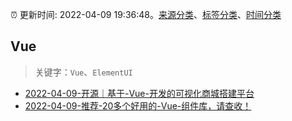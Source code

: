 :alarm_clock: 更新时间: 2022-04-09 19:36:48。[来源分类](../README.md)、[标签分类](../TAGS.md)、[时间分类](../TIMELINE.md)

## Vue


> 关键字：`Vue`、`ElementUI`



- [2022-04-09-开源｜基于-Vue-开发的可视化商城搭建平台](https://toutiao.io/k/48imbcu) 
- [2022-04-09-推荐-20多个好用的-Vue-组件库，请查收！](https://toutiao.io/k/sskayyw) 